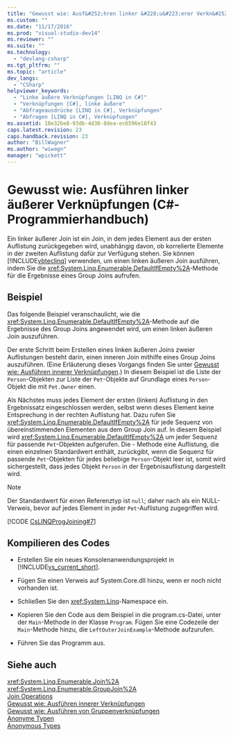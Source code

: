 ```yaml
---
title: "Gewusst wie: Ausf&#252;hren linker &#228;u&#223;erer Verkn&#252;pfungen (C#-Programmierhandbuch) | Microsoft Docs"
ms.custom: ""
ms.date: "11/17/2016"
ms.prod: "visual-studio-dev14"
ms.reviewer: ""
ms.suite: ""
ms.technology: 
  - "devlang-csharp"
ms.tgt_pltfrm: ""
ms.topic: "article"
dev_langs: 
  - "CSharp"
helpviewer_keywords: 
  - "Linke äußere Verknüpfungen [LINQ in C#]"
  - "Verknüpfungen [C#], linke äußere"
  - "Abfrageausdrücke [LINQ in C#], Verknüpfungen"
  - "Abfragen [LINQ in C#], Verknüpfungen"
ms.assetid: 18e32be8-93db-4d30-8dea-ec6596e18f43
caps.latest.revision: 23
caps.handback.revision: 23
author: "BillWagner"
ms.author: "wiwagn"
manager: "wpickett"
---
```

# Gewusst wie: Ausf&#252;hren linker &#228;u&#223;erer Verkn&#252;pfungen (C#-Programmierhandbuch)
Ein linker äußerer Join ist ein Join, in dem jedes Element aus der ersten Auflistung zurückgegeben wird, unabhängig davon, ob korrelierte Elemente in der zweiten Auflistung dafür zur Verfügung stehen.  Sie können [!INCLUDE[vbteclinq](../../../csharp/includes/vbteclinq_md.md)] verwenden, um einen linken äußeren Join ausführen, indem Sie die <xref:System.Linq.Enumerable.DefaultIfEmpty%2A>\-Methode für die Ergebnisse eines Group Joins aufrufen.  
  
## Beispiel  
 Das folgende Beispiel veranschaulicht, wie die <xref:System.Linq.Enumerable.DefaultIfEmpty%2A>\-Methode auf die Ergebnisse des Group Joins angewendet wird, um einen linken äußeren Join auszuführen.  
  
 Der erste Schritt beim Erstellen eines linken äußeren Joins zweier Auflistungen besteht darin, einen inneren Join mithilfe eines Group Joins auszuführen.  \(Eine Erläuterung dieses Vorgangs finden Sie unter [Gewusst wie: Ausführen innerer Verknüpfungen](../../../csharp/programming-guide/linq-query-expressions/how-to-perform-inner-joins.md).\) In diesem Beispiel ist die Liste der `Person`\-Objekten zur Liste der `Pet`\-Objekte auf Grundlage eines `Person`\-Objekt die mit `Pet.Owner` einen.  
  
 Als Nächstes muss jedes Element der ersten \(linken\) Auflistung in den Ergebnissatz eingeschlossen werden, selbst wenn dieses Element keine Entsprechung in der rechten Auflistung hat.  Dazu rufen Sie <xref:System.Linq.Enumerable.DefaultIfEmpty%2A> für jede Sequenz von übereinstimmenden Elementen aus dem Group Join auf.  In diesem Beispiel wird <xref:System.Linq.Enumerable.DefaultIfEmpty%2A> um jeder Sequenz für passende `Pet`\-Objekten aufgerufen.  Die \- Methode eine Auflistung, die einen einzelnen Standardwert enthält, zurückgibt, wenn die Sequenz für passende `Pet`\-Objekten für jedes beliebige `Person`\-Objekt leer ist, somit wird sichergestellt, dass jedes Objekt `Person` in der Ergebnisauflistung dargestellt wird.  
  
> [!NOTE]
>  Der Standardwert für einen Referenztyp ist `null`; daher nach als ein NULL\-Verweis, bevor auf jedes Element in jeder `Pet`\-Auflistung zugegriffen wird.  
  
 [!CODE [CsLINQProgJoining#7](../CodeSnippet/VS_Snippets_VBCSharp/CsLINQProgJoining#7)]  
  
## Kompilieren des Codes  
  
-   Erstellen Sie ein neues Konsolenanwendungsprojekt in [!INCLUDE[vs_current_short](../../../csharp/programming-guide/classes-and-structs/includes/vs_current_short_md.md)].  
  
-   Fügen Sie einen Verweis auf System.Core.dll hinzu, wenn er noch nicht vorhanden ist.  
  
-   Schließen Sie den <xref:System.Linq>\-Namespace ein.  
  
-   Kopieren Sie den Code aus dem Beispiel in die program.cs\-Datei, unter der `Main`\-Methode in der Klasse `Program`.  Fügen Sie eine Codezeile der `Main`\-Methode hinzu, die `LeftOuterJoinExample`\-Methode aufzurufen.  
  
-   Führen Sie das Programm aus.  
  
## Siehe auch  
 <xref:System.Linq.Enumerable.Join%2A>   
 <xref:System.Linq.Enumerable.GroupJoin%2A>   
 [Join Operations](../../../visual-basic/programming-guide/concepts/linq/join-operations.md)   
 [Gewusst wie: Ausführen innerer Verknüpfungen](../../../csharp/programming-guide/linq-query-expressions/how-to-perform-inner-joins.md)   
 [Gewusst wie: Ausführen von Gruppenverknüpfungen](../../../csharp/programming-guide/linq-query-expressions/how-to-perform-grouped-joins.md)   
 [Anonyme Typen](../../../csharp/programming-guide/classes-and-structs/anonymous-types.md)   
 [Anonymous Types](../../../visual-basic/programming-guide/language-features/objects-and-classes/anonymous-types.md)
